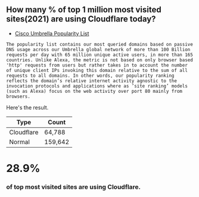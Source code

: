 ## How many % of top 1 million most visited sites(2021) are using Cloudflare today?


- [Cisco Umbrella Popularity List](https://s3-us-west-1.amazonaws.com/umbrella-static/index.html)
```
The popularity list contains our most queried domains based on passive DNS usage across our Umbrella global network of more than 100 Billion requests per day with 65 million unique active users, in more than 165 countries. Unlike Alexa, the metric is not based on only browser based 'http' requests from users but rather takes in to account the number of unique client IPs invoking this domain relative to the sum of all requests to all domains. In other words, our popularity ranking reflects the domain’s relative internet activity agnostic to the invocation protocols and applications where as ’site ranking’ models (such as Alexa) focus on the web activity over port 80 mainly from browsers. 
```


Here's the result.


| Type | Count |
| --- | --- | 
| Cloudflare | 64,788 |
| Normal | 159,642 |


# 28.9%
### of top most visited sites are using Cloudflare.
